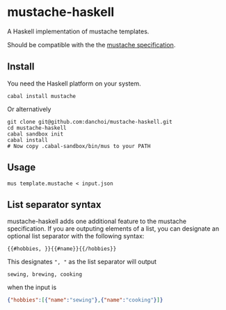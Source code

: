 # mustache-haskell

A Haskell implementation of mustache templates.

Should be compatible with the the [mustache
specification](http://mustache.github.io/mustache.5.html).


## Install

You need the Haskell platform on your system.

```
cabal install mustache
```

Or alternatively

``` 
git clone git@github.com:danchoi/mustache-haskell.git
cd mustache-haskell
cabal sandbox init
cabal install
# Now copy .cabal-sandbox/bin/mus to your PATH
```

## Usage

```
mus template.mustache < input.json
```


## List separator syntax

mustache-haskell adds one additional feature to the mustache specification.  If
you are outputing elements of a list, you can designate an optional list
separator with the following syntax:


```
{{#hobbies, }}{{#name}}{{/hobbies}}
```

This designates `", "` as the list separator will output

```
sewing, brewing, cooking
```

when the input is 

```json
{"hobbies":[{"name":"sewing"},{"name":"cooking"}]}
```

